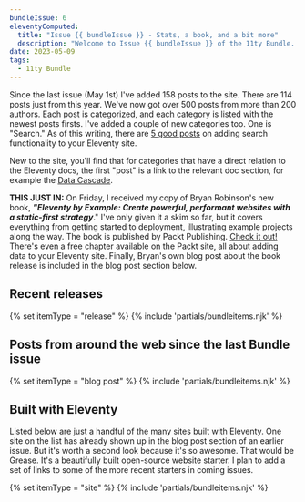 ```yaml
---
bundleIssue: 6
eleventyComputed:
  title: "Issue {{ bundleIssue }} - Stats, a book, and a bit more"
  description: "Welcome to Issue {{ bundleIssue }} of the 11ty Bundle. We've now got over 500 posts from more than 200 authors."
date: 2023-05-09
tags:
  - 11ty Bundle
---
```


Since the last issue (May 1st) I've added 158 posts to the site. There are 114 posts just from this year. We've now got over 500 posts from more than 200 authors. Each post is categorized, and [each category](/categories/) is listed with the newest posts firsts. I've added a couple of new categories too. One is "Search." As of this writing, there are [5 good posts](/categories/search/) on adding search functionality to your Eleventy site.

New to the site, you'll find that for categories that have a direct relation to the Eleventy docs, the first "post" is a link to the relevant doc section, for example the [Data Cascade](/categories/data-cascade/).

**THIS JUST IN:** On Friday, I received my copy of Bryan Robinson's new book, **_"Eleventy by Example: Create powerful, performant websites with a static-first strategy_**." I've only given it a skim so far, but it covers everything from getting started to deployment, illustrating example projects along the way. The book is published by Packt Publishing. [Check it out!](https://www.packtpub.com/product/eleventy-by-example/) There's even a free chapter available on the Packt site, all about adding data to your Eleventy site. Finally, Bryan's own blog post about the book release is included in the blog post section below.

## Recent releases

{% set itemType = "release" %}
{% include 'partials/bundleitems.njk' %}

## Posts from around the web since the last Bundle issue

{% set itemType = "blog post" %}
{% include 'partials/bundleitems.njk' %}

## Built with Eleventy

Listed below are just a handful of the many sites built with Eleventy. One site on the list has already shown up in the blog post section of an earlier issue. But it's worth a second look because it's so awesome. That would be Grease. It's a beautifully built open-source website starter. I plan to add a set of links to some of the more recent starters in coming issues.

{% set itemType = "site" %}
{% include 'partials/bundleitems.njk' %}
